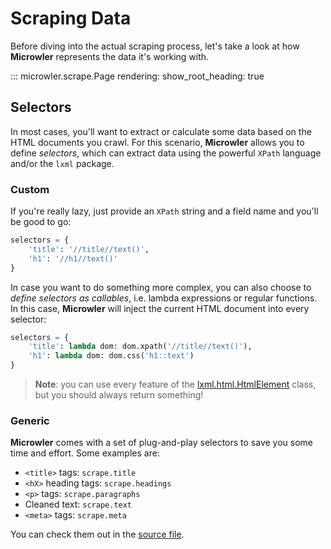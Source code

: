 # Scraping Data
Before diving into the actual scraping process, let's take a look at how **Microwler** represents
the data it's working with.

::: microwler.scrape.Page
    rendering:
        show_root_heading: true

## Selectors
In most cases, you'll want to extract or calculate some data based on the HTML documents you crawl.
For this scenario, **Microwler** allows you to define *selectors*, which can extract data using
the powerful `XPath` language and/or the `lxml` package.

### Custom

If you're really lazy, just provide an `XPath` string and a field name
and you'll be good to go:

```python
selectors = {
    'title': '//title//text()',
    'h1': '//h1//text()'
}
```

In case you want to do something more complex, you can also choose to *define 
selectors as callables*, i.e. lambda expressions or regular functions. In this case, **Microwler** will
inject the current HTML document into every selector:

```python
selectors = {
    'title': lambda dom: dom.xpath('//title//text()'),
    'h1': lambda dom: dom.css('h1::text')
}
```

> **Note**: you can use every feature of the [lxml.html.HtmlElement](https://lxml.de/api/lxml.html.HtmlElement-class.html) class,
> but you should always return something!

### Generic

**Microwler** comes with a set of plug-and-play selectors to save you some time and effort.
Some examples are:

- `<title>` tags: `scrape.title`
- `<hX>` heading tags: `scrape.headings`
- `<p>` tags: `scrape.paragraphs`
- Cleaned text: `scrape.text`
- `<meta>` tags: `scrape.meta`

You can check them out in the [source file](https://github.com/INNOVINATI/microwler/blob/master/microwler/scrape.py).
